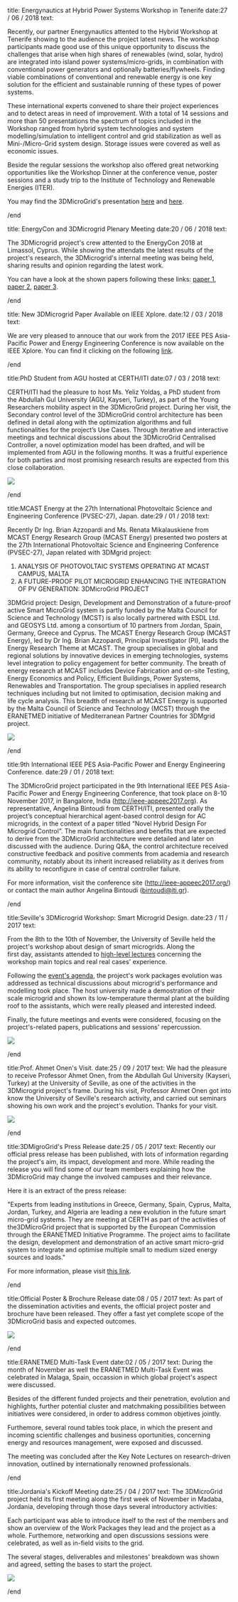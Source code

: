 title: Energynautics at Hybrid Power Systems Workshop in Tenerife
date:27 / 06 / 2018
text:

Recently, our partner Energynautics attented to the Hybrid Workshop at Tenerife showing to the audience the project latest news. The workshop participants made good use of this unique opportunity to discuss the challenges that arise when high shares of renewables (wind, solar, hydro) are integrated into island power systems/micro-grids, in combination with conventional power generators and optionally batteries/flywheels. Finding viable combinations of conventional and renewable energy is one key solution for the efficient and sustainable running of these types of power systems.

These international experts convened to share their project experiences and to detect areas in need of improvement. With a total of 14 sessions and more than 50 presentations the spectrum of topics included in the Workshop ranged from hybrid system technologies and system modelling/simulation to intelligent control and grid stabilization as well as Mini-/Micro-Grid system design. Storage issues were covered as well as economic issues.

Beside the regular sessions the workshop also offered great networking opportunities like the Workshop Dinner at the conference venue, poster sessions and a study trip to the Institute of Technology and Renewable Energies (ITER).

You may find the 3DMicroGrid's presentation [here](http://www.3dmicrogrid.com/papers/Hybrid%20Workshop%20Tenerife%202018%20-%20Framework%20Design%20for%20Smart%20Microgrids.pdf) and [here](http://www.3dmicrogrid.com/papers/Hybrid%20Workshop%20Tenerife%202018%20-%20Energynautics.pdf).

/end

title: EnergyCon and 3DMicrogrid Plenary Meeting
date:20 / 06 / 2018
text:

The 3DMicrogrid project's crew attented to the EnergyCon 2018 at Limassol, Cyprus. While showing the attendats the latest results of the project's research, the 3DMicrogrid's internal meeting was being held, sharing results and opinion regarding the latest work.

You can have a look at the shown papers following these links: [paper 1](http://www.3dmicrogrid.com/papers/EnergyCon%202018%20-%20Modeling%20and%20Real%20Time%20Simulation%20of%20Microgrids%20in%20Algerian%20Sahara%20Area.pdf), [paper 2](http://www.3dmicrogrid.com/papers/EnergyCon%202018%20-%20Design%20Factors%20for%20Developing%20an%20University%20Campus%20Microgrid.pdf), [paper 3](http://www.3dmicrogrid.com/papers/EnergyCon%202018%20-%20Improving%20the%20Controlabillity%20of%20Microgrids%20Through%20DC-Links.pdf).

/end

title: New 3DMicrogrid Paper Available on IEEE Xplore.
date:12 / 03 / 2018
text:

We are very pleased to annouce that our work from the 2017 IEEE PES Asia-Pacific Power and Energy Engineering Conference is now available on the IEEE Xplore. You can find it clicking on the following [link](http://ieeexplore.ieee.org/document/8308958/).

/end


title:PhD Student from AGU hosted at CERTH/ITI 
date:07 / 03 / 2018
text:

CERTH/ITI had the pleasure to host Ms. Yeliz Yoldaş, a PhD student from the Abdullah Gul University (AGU, Kayseri, Turkey), as part of the Young Researchers mobility aspect in the 3DMicroGrid project. During her visit, the Secondary control level of the 3DMicroGrid control architecture has been defined in detail along with the optimization algorithms and full functionalities for the project’s Use Cases. Through iterative and interactive meetings and technical discussions about the 3DMicroGrid Centralised Controller, a novel optimization model has been drafted, and will be implemented from AGU in the following months. It was a fruitful experience for both parties and most promising research results are expected from this close collaboration. 

<div class='row'>
	<div class='col-md-12'>
		<img class='img-responsive' src='img/eventsFiles/Exchange-CERTH.jpg'>
	</div>
</div>

/end


title:MCAST Energy at the 27th International Photovoltaic Science and Engineering Conference (PVSEC-27), Japan.
date:29 / 01 / 2018
text:

Recently Dr Ing. Brian Azzopardi and Ms. Renata Mikalauskiene from MCAST Energy Research Group (MCAST Energy) presented two posters at the 27th International Photovoltaic Science and Engineering Conference (PVSEC-27), Japan related with 3DMgrid project:

1. ANALYSIS OF PHOTOVOLTAIC SYSTEMS OPERATING AT MCAST CAMPUS, MALTA
2. A FUTURE-PROOF PILOT MICROGRID ENHANCING THE INTEGRATION OF PV GENERATION: 3DMicroGrid PROJECT
    
3DMGrid project: Design, Development and Demonstration of a future-proof active Smart MicroGrid system is partly funded by the Malta Council for Science and Technology (MCST) is also locally partnered with ESDL Ltd. and GEOSYS Ltd. among a consortium of 10 partners from Jordan, Spain, Germany, Greece and Cyprus. 
The MCAST Energy Research Group (MCAST Energy), led by Dr Inġ. Brian Azzopardi, Principal Investigator (PI), leads the Energy Research Theme at MCAST. The group specialises in global and regional solutions by innovative devices in emerging technologies, systems level integration to policy engagement for better community. The breath of energy research at MCAST includes Device Fabrication and on-site Testing, Energy Economics and Policy, Efficient Buildings, Power Systems, Renewables and Transportation. The group specialises in applied research techniques including but not limited to optimisation, decision making and life cycle analysis. 
This breadth of research at MCAST Energy is supported by the Malta Council of Science and Technology (MCST) through the ERANETMED initiative of Mediterranean Partner Countries for 3DMgrid project. 

<div class='row'>
	<div class='col-md-12'>
		<img class='img-responsive' src='img/eventsFiles/PVSEC_MCAST.jpg'>
	</div>
</div>

/end


title:9th International IEEE PES Asia-Pacific Power and Energy Engineering Conference.
date:29 / 01 / 2018
text:

The 3DMicroGrid project participated in the 9th International IEEE PES Asia-Pacific Power and Energy Engineering Conference, that took place on 8-10 November 2017, in Bangalore, India (http://ieee-appeec2017.org). As representative, Angelina Bintoudi from CERTH/ITI, presented orally the project’s conceptual hierarchical agent-based control design for AC microgrids, in the context of a paper titled “Novel Hybrid Design For Microgrid Control”. The main functionalities and benefits that are expected to derive from the 3DMicroGrid architecture were detailed and later on discussed with the audience. During Q&A, the control architecture received constructive feedback and positive comments from academia and research community, notably about its inherit increased reliability as it derives from its ability to reconfigure in case of central controller failure.

For more information, visit the conference site (http://ieee-appeec2017.org/) or contact the main author Angelina Bintoudi (bintoudi@iti.gr).

/end

title:Seville's 3DMicrogrid Workshop: Smart Microgrid Design.
date:23 / 11 / 2017
text:

From the 8th to the 10th of November, the University of Seville held the project's workshop about design of smart microgrids. Along the first day, assistants attended to [high-level lectures](https://www.youtube.com/channel/UC-RUkSB6cbPA8C-GHIs3uxA/videos) concerning the workshop main topics and real real cases' experience. 

Following the [event's agenda](http://www.3dmicrogrid.com/downloads.html), the project's work packages evolution was addressed as technical discussions about microgrid's performance and modelling took place. The host university made a demostration of their scale microgrid and shown its low-temperature thermal plant at the building roof to the assistants, which were really pleased and interested indeed.

Finally, the future meetings and events were considered, focusing on the project's-related papers, publications and sessions' repercussion.

<div class='row'>
	<div class='col-md-12'>
		<img class='img-responsive' src='img/eventsFiles/seville_workshop.jpg'>
	</div>
</div>

/end

title:Prof. Ahmet Onen's Visit.
date:25 / 09 / 2017
text:
We had the pleasure to receive Professor Ahmet Onen, from the Abdullah Gul University (Kayseri, Turkey) at the University of Seville, as one of the activities in the 3DMicrogrid project's frame. During his visit, Professor Ahmet Onen got into know the University of Seville's research activity, and carried out seminars showing his own work and the project's evolution. Thanks for your visit.

<div class='row'>
	<div class='col-md-12'>
		<img class='img-responsive' src='img/eventsFiles/ahmet.jpg'>
	</div>
</div>

/end

title:3DMigroGrid's Press Release
date:25 / 05 / 2017
text:
Recently our official press release has been published, with lots of information regarding the project's aim, its impact, development and more. While reading the release you will find some of our team members explaining how the 3DMicroGrid may change the involved campuses and their relevance.

Here it is an extract of the press release:

"Experts from leading institutions in Greece, Germany, Spain, Cyprus, Malta, Jordan, Turkey, and Algeria are leading a new evolution in the future smart micro-grid systems. They are meeting at CERTH as part of the activities of the3DMicroGrid project that is supported by the European Commission through the ERANETMED Initiative Programme. The project aims to facilitate the design, development and demonstration of an active smart micro-grid system to integrate and optimise multiple small to medium sized energy sources and loads."

For more information, please visit [this link](https://certh.gr/A3363272.en.aspx).

/end

title:Official Poster & Brochure Release
date:08 / 05 / 2017
text:
As part of the dissemination activities and events, the official project poster and brochure have been released. They offer a fast yet complete scope of the 3DMicroGrid basis and expected outcomes.

<div class='row'>
	<div class='col-md-12'>
		<img class='img-responsive' src='img/eventsFiles/poster.png'>
	</div>
</div>

/end

title:ERANETMED Multi-Task Event
date:02 / 05 / 2017
text:
During the month of November as well the ERANETMED Multi-Task Event was celebrated in Malaga, Spain, occassion in which global project's aspect were discussed.

Besides of the different funded projects and their penetration, evolution and highlights, further potential cluster and matchmaking possibilities between initiatives were considered, in order to address common objetives jointly.

Furthemore, several round tables took place, in which the present and incoming scientific challenges and business oportunities, concerning energy and resources management, were exposed and discussed.

The meeting was concluded after the Key Note Lectures on research-driven innovation, outlined by internationally renowned professionals.

/end

title:Jordania's Kickoff Meeting
date:25 / 04 / 2017
text:
The 3DMicroGrid project held its first meeting along the first week of November in Madaba, Jordania, developing through those days several introductory activities:

Each participant was able to introduce itself to the rest of the members and show an overview of the Work Packages they lead and the project as a whole. Furthemore, networking and open discussions sessions were celebrated, as well as in-field visits to the grid.

The several stages, deliverables and milestones' breakdown was shown and agreed, setting the bases to start the project.

<div class='row'>
	<div class='col-md-12'>
		<img class='img-responsive' src='img/eventsFiles/jordaniameeting.jpg'>
	</div>
</div>

/end
